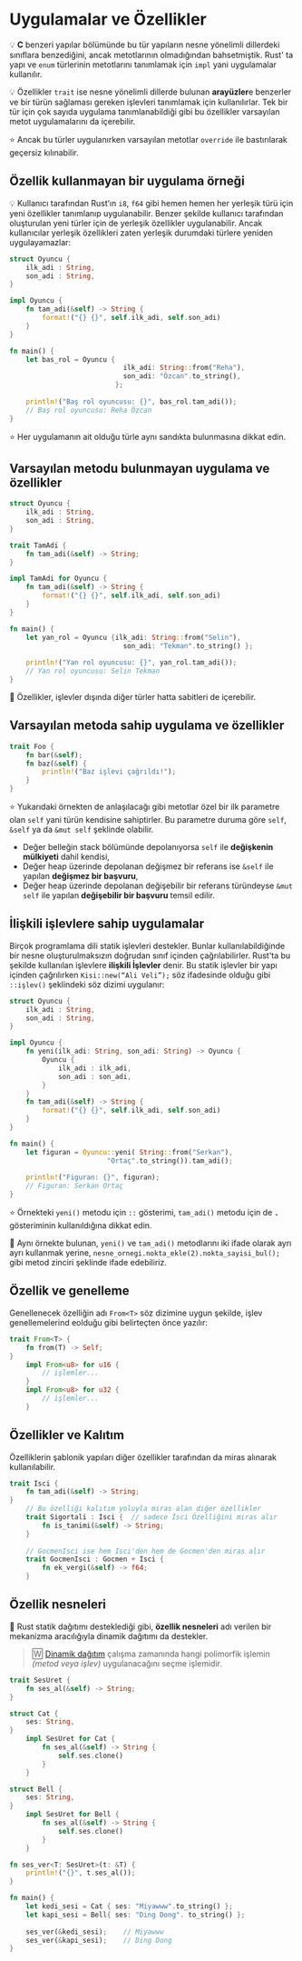 # Uygulamalar ve Özellikler
💡 **C** benzeri yapılar bölümünde bu tür yapıların nesne yönelimli dillerdeki sınıflara benzediğini, ancak metotlarının olmadığından bahsetmiştik. Rust' ta yapı ve `enum` türlerinin metotlarını tanımlamak için `impl` yani uygulamalar kullanılır.

💡 Özellikler `trait` ise nesne yönelimli dillerde bulunan **arayüzler**e benzerler ve bir türün sağlaması gereken işlevleri tanımlamak için kullanılırlar. Tek bir tür için çok sayıda uygulama tanımlanabildiği gibi bu özellikler varsayılan metot uygulamalarını da içerebilir. 

⭐️️ Ancak bu türler uygulanırken varsayılan metotlar `override` ile bastırılarak geçersiz kılınabilir.

## Özellik kullanmayan bir uygulama örneği
💡 Kullanıcı tarafından Rust’ın `i8`, `f64` gibi hemen hemen her yerleşik türü için yeni özellikler tanımlanıp uygulanabilir. Benzer şekilde kullanıcı tarafından oluşturulan yeni türler için de yerleşik özellikler uygulanabilir. Ancak kullanıcılar yerleşik özellikleri zaten yerleşik durumdaki türlere yeniden uygulayamazlar:

```Rust
struct Oyuncu {
    ilk_adi : String,
    son_adi : String,
}

impl Oyuncu {
    fn tam_adi(&self) -> String {
        format!("{} {}", self.ilk_adi, self.son_adi)
    }
}

fn main() {
    let bas_rol = Oyuncu {
                            ilk_adi: String::from("Reha"),
                            son_adi: "Özcan".to_string(), 
                          };
    
    println!("Baş rol oyuncusu: {}", bas_rol.tam_adi());
    // Baş rol oyuncusu: Reha Özcan
}
````

⭐️ Her uygulamanın ait olduğu türle aynı sandıkta bulunmasına dikkat edin.

## Varsayılan metodu bulunmayan uygulama ve özellikler
```Rust
struct Oyuncu {
    ilk_adi : String,
    son_adi : String,
}

trait TamAdi {
    fn tam_adi(&self) -> String;
}

impl TamAdi for Oyuncu {
    fn tam_adi(&self) -> String {
        format!("{} {}", self.ilk_adi, self.son_adi)
    }
}

fn main() {
    let yan_rol = Oyuncu {ilk_adi: String::from("Selin"),
                            son_adi: "Tekman".to_string() };
    
    println!("Yan rol oyuncusu: {}", yan_rol.tam_adi());
    // Yan rol oyuncusu: Selin Tekman
}
````

🔎 Özellikler, işlevler dışında diğer türler hatta sabitleri de içerebilir.

## Varsayılan metoda sahip uygulama ve özellikler
```Rust
trait Foo {
    fn bar(&self);
    fn baz(&self) {
        println!("Baz işlevi çağrıldı!");
    }
}
````

⭐️ Yukarıdaki örnekten de anlaşılacağı gibi metotlar özel bir ilk parametre olan `self` yani türün kendisine sahiptirler. Bu parametre duruma göre `self`, `&self` ya da `&mut self` şeklinde olabilir. 
- Değer belleğin stack bölümünde depolanıyorsa `self` ile **değişkenin mülkiyeti** dahil kendisi, 
- Değer heap üzerinde depolanan değişmez bir referans ise `&self` ile yapılan **değişmez bir başvuru**,
- Değer heap üzerinde depolanan değişebilir bir referans türündeyse `&mut self` ile yapılan **değişebilir bir başvuru** temsil edilir.

## İlişkili işlevlere sahip uygulamalar
Birçok programlama dili statik işlevleri destekler. Bunlar kullanılabildiğinde bir nesne oluşturulmaksızın doğrudan sınıf içinden çağrılabilirler. Rust'ta bu şekilde kullanılan işlevlere **ilişkili İşlevler** denir. Bu statik işlevler bir yapı içinden çağrılırken `Kisi::new(“Ali Veli”);` söz ifadesinde olduğu gibi `::işlev()` şeklindeki söz dizimi uygulanır:

```Rust
struct Oyuncu {
    ilk_adi : String,
    son_adi : String,
}

impl Oyuncu {
    fn yeni(ilk_adi: String, son_adi: String) -> Oyuncu {
        Oyuncu {
            ilk_adi : ilk_adi,
            son_adi : son_adi,
        }
    }
    fn tam_adi(&self) -> String {
        format!("{} {}", self.ilk_adi, self.son_adi)
    }
}

fn main() {
    let figuran = Oyuncu::yeni( String::from("Serkan"),
                        "Ortaç".to_string()).tam_adi();
    
    println!("Figuran: {}", figuran);
    // Figuran: Serkan Ortaç
}
````

⭐️ Örnekteki `yeni()` metodu için `::` gösterimi, `tam_adi()` metodu için de **`.`** gösteriminin kullanıldığına dikkat edin.  

🔎 Aynı örnekte bulunan, `yeni()` ve `tam_adi()` metodlarını iki ifade olarak ayrı ayrı kullanmak yerine,  `nesne_ornegi.nokta_ekle(2).nokta_sayisi_bul();` gibi metod zinciri şeklinde ifade edebiliriz.

## Özellik ve genelleme
Genellenecek özelliğin adı `From<T>` söz dizimine uygun şekilde, işlev genellemelerind eolduğu gibi belirteçten önce yazılır:

```Rust
trait From<T> {
    fn from(T) -> Self;
}
    impl From<u8> for u16 {
        // işlemler...
    }
    impl From<u8> for u32 {
        // işlemler...
    }
````

## Özellikler ve Kalıtım
Özelliklerin şablonik yapıları diğer özellikler tarafından da miras alınarak kullanılabilir. 

```Rust
trait Isci {
    fn tam_adi(&self) -> String;
}
    // Bu özelliği kalıtım yoluyla miras alan diğer özellikler
    trait Sigortali : Isci {  // sadece İsci Özelliğini miras alır
        fn is_tanimi(&self) -> String;
    }
    
    // GocmenIsci ise hem Isci'den hem de Gocmen'den miras alır  
    trait GocmenIsci : Gocmen + Isci { 
        fn ek_vergi(&self) -> f64;
    }
````

## Özellik nesneleri
🔎 Rust statik dağıtımı desteklediği gibi, **özellik nesneleri** adı verilen bir mekanizma aracılığıyla dinamik dağıtımı da destekler. 

>🅆  [Dinamik dağıtım](https://en.wikipedia.org/wiki/Dynamic_dispatch) çalışma zamanında hangi polimorfik işlemin *(metod veya işlev)* uygulanacağını seçme işlemidir.

```Rust
trait SesUret {
    fn ses_al(&self) -> String;
}

struct Cat {
    ses: String,
}
    impl SesUret for Cat {
        fn ses_al(&self) -> String {
            self.ses.clone()
        }
    }

struct Bell {
    ses: String,
}
    impl SesUret for Bell {
        fn ses_al(&self) -> String {
            self.ses.clone()
        }
    }

fn ses_ver<T: SesUret>(t: &T) {
    println!("{}", t.ses_al());
}

fn main() {
    let kedi_sesi = Cat { ses: "Miyawww".to_string() }; 
    let kapi_sesi = Bell{ ses: "Ding Dong". to_string() };
    
    ses_ver(&kedi_sesi);    // Miyawww
    ses_ver(&kapi_sesi);    // Ding Dong
}
````
